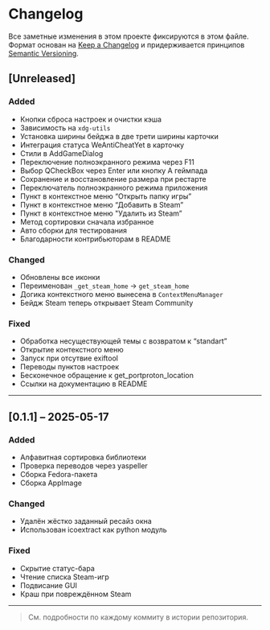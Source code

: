 # Changelog

Все заметные изменения в этом проекте фиксируются в этом файле.
Формат основан на [Keep a Changelog](https://keepachangelog.com/) и придерживается принципов [Semantic Versioning](https://semver.org/).

## [Unreleased]

### Added
- Кнопки сброса настроек и очистки кэша
- Зависимость на `xdg-utils`
- Установка ширины бейджа в две трети ширины карточки
- Интеграция статуса WeAntiCheatYet в карточку
- Стили в  AddGameDialog
- Переключение полноэкранного режима через F11
- Выбор QCheckBox через Enter или кнопку A геймпада
- Сохранение и восстановление размера при рестарте
- Переключатель полноэкранного режима приложения
- Пункт в контекстное меню “Открыть папку игры”
- Пункт в контекстное меню “Добавить в Steam”
- Пункт в контекстное меню "Удалить из Steam”
- Метод сортировки сначала избранное
- Авто сборки для тестирования
- Благодарности контрибьюторам в README

### Changed
- Обновлены все иконки
- Переименован `_get_steam_home` → `get_steam_home`
- Догика контекстного меню вынесена в `ContextMenuManager`
- Бейдж Steam теперь открывает Steam Community

### Fixed
- Обработка несуществующей темы с возвратом к “standart”
- Открытие контекстного меню
- Запуск при отсутвие exiftool
- Переводы пунктов настроек
- Бесконечное обращение к get_portproton_location
- Ссылки на документацию в README

---

## [0.1.1] – 2025-05-17

### Added
- Алфавитная сортировка библиотеки
- Проверка переводов через yaspeller
- Сборка Fedora-пакета
- Сборка AppImage

### Changed
- Удалён жёстко заданный ресайз окна
- Использован icoextract как python модуль

### Fixed
- Скрытие статус-бара
- Чтение списка Steam-игр
- Подвисание GUI
- Краш при повреждённом Steam

---


> См. подробности по каждому коммиту в истории репозитория.

